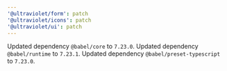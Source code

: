 ```yaml
---
'@ultraviolet/form': patch
'@ultraviolet/icons': patch
'@ultraviolet/ui': patch
---
```


Updated dependency `@babel/core` to `7.23.0`.
Updated dependency `@babel/runtime` to `7.23.1`.
Updated dependency `@babel/preset-typescript` to `7.23.0`.
